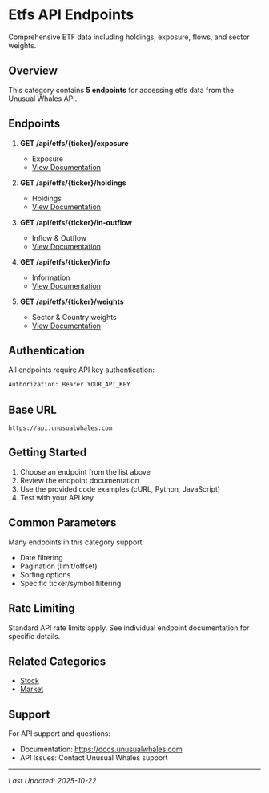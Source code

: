 # Etfs API Endpoints

Comprehensive ETF data including holdings, exposure, flows, and sector weights.

## Overview

This category contains **5 endpoints** for accessing etfs data from the Unusual Whales API.

## Endpoints

1. **GET /api/etfs/{ticker}/exposure**
   - Exposure
   - [View Documentation](./exposure.md)

2. **GET /api/etfs/{ticker}/holdings**
   - Holdings
   - [View Documentation](./holdings.md)

3. **GET /api/etfs/{ticker}/in-outflow**
   - Inflow & Outflow
   - [View Documentation](./in-outflow.md)

4. **GET /api/etfs/{ticker}/info**
   - Information
   - [View Documentation](./info.md)

5. **GET /api/etfs/{ticker}/weights**
   - Sector & Country weights
   - [View Documentation](./weights.md)


## Authentication

All endpoints require API key authentication:

```bash
Authorization: Bearer YOUR_API_KEY
```

## Base URL

```
https://api.unusualwhales.com
```

## Getting Started

1. Choose an endpoint from the list above
2. Review the endpoint documentation
3. Use the provided code examples (cURL, Python, JavaScript)
4. Test with your API key

## Common Parameters

Many endpoints in this category support:
- Date filtering
- Pagination (limit/offset)
- Sorting options
- Specific ticker/symbol filtering

## Rate Limiting

Standard API rate limits apply. See individual endpoint documentation for specific details.

## Related Categories

- [Stock](../stock/README.md)
- [Market](../market/README.md)

## Support

For API support and questions:
- Documentation: https://docs.unusualwhales.com
- API Issues: Contact Unusual Whales support

---

*Last Updated: 2025-10-22*

